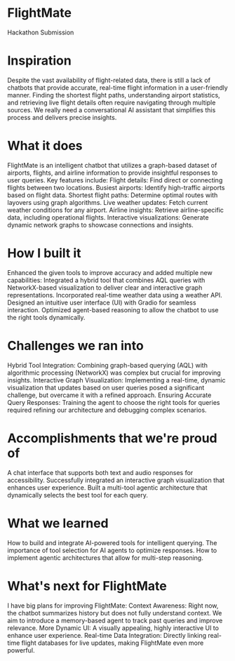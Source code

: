 # FlightMate
Hackathon Submission 

# Inspiration
Despite the vast availability of flight-related data, there is still a lack of chatbots that provide accurate, real-time flight information in a user-friendly manner. Finding the shortest flight paths, understanding airport statistics, and retrieving live flight details often require navigating through multiple sources. We really need a conversational AI assistant that simplifies this process and delivers precise insights.

# What it does
FlightMate is an intelligent chatbot that utilizes a graph-based dataset of airports, flights, and airline information to provide insightful responses to user queries. 
Key features include: 
Flight details: Find direct or connecting flights between two locations. Busiest airports: Identify high-traffic airports based on flight data. Shortest flight paths: Determine optimal routes with layovers using graph algorithms. 
Live weather updates: Fetch current weather conditions for any airport. 
Airline insights: Retrieve airline-specific data, including operational flights. 
Interactive visualizations: Generate dynamic network graphs to showcase connections and insights.

# How I built it
Enhanced the given tools to improve accuracy and added multiple new capabilities: Integrated a hybrid tool that combines AQL queries with NetworkX-based visualization to deliver clear and interactive graph representations. Incorporated real-time weather data using a weather API. Designed an intuitive user interface (UI) with Gradio for seamless interaction. Optimized agent-based reasoning to allow the chatbot to use the right tools dynamically.

# Challenges we ran into
Hybrid Tool Integration: Combining graph-based querying (AQL) with algorithmic processing (NetworkX) was complex but crucial for improving insights. Interactive Graph Visualization: Implementing a real-time, dynamic visualization that updates based on user queries posed a significant challenge, but overcame it with a refined approach. Ensuring Accurate Query Responses: Training the agent to choose the right tools for queries required refining our architecture and debugging complex scenarios.

# Accomplishments that we're proud of
A chat interface that supports both text and audio responses for accessibility. Successfully integrated an interactive graph visualization that enhances user experience. Built a multi-tool agentic architecture that dynamically selects the best tool for each query.

# What we learned
How to build and integrate AI-powered tools for intelligent querying. The importance of tool selection for AI agents to optimize responses. How to implement agentic architectures that allow for multi-step reasoning.

# What's next for FlightMate
I have big plans for improving FlightMate: Context Awareness: Right now, the chatbot summarizes history but does not fully understand context. We aim to introduce a memory-based agent to track past queries and improve relevance. More Dynamic UI: A visually appealing, highly interactive UI to enhance user experience. Real-time Data Integration: Directly linking real-time flight databases for live updates, making FlightMate even more powerful.

